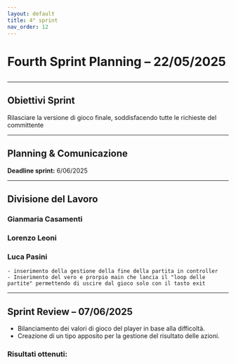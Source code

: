 ```yaml
---
layout: default
title: 4° sprint
nav_order: 12
---
```


# Fourth Sprint Planning – 22/05/2025

##
---

## Obiettivi Sprint

Rilasciare la versione di gioco finale, soddisfacendo tutte le richieste del committente


---

## Planning & Comunicazione


**Deadline sprint:** 6/06/2025

---

## Divisione del Lavoro


### Gianmaria Casamenti


### Lorenzo Leoni


### Luca Pasini
    - inserimento della gestione della fine della partita in controller
    - Inserimento del vero e prorpio main che lancia il "loop delle partite" permettendo di uscire dal gioco solo con il tasto exit
    

---

## Sprint Review – 07/06/2025
- Bilanciamento dei valori di gioco del player in base alla difficoltà.
- Creazione di un tipo apposito per la gestione del risultato delle azioni.

### Risultati ottenuti:


